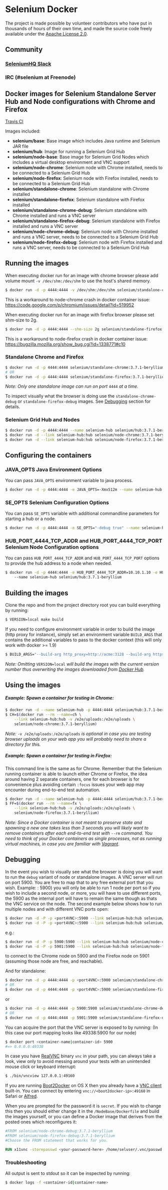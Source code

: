 # Selenium Docker

The project is made possible by volunteer contributors who have put in thousands of hours of their own time, and made the source code freely available under the [Apache License 2.0](https://github.com/SeleniumHQ/docker-selenium/blob/master/LICENSE.md).

## Community

### [SeleniumHQ Slack](https://seleniumhq.herokuapp.com/)

### IRC (&#35;selenium at Freenode)

## Docker images for Selenium Standalone Server Hub and Node configurations with Chrome and Firefox
[Travis CI](https://travis-ci.org/SeleniumHQ/docker-selenium)

Images included:
- __selenium/base__: Base image which includes Java runtime and Selenium JAR file
- __selenium/hub__: Image for running a Selenium Grid Hub
- __selenium/node-base__: Base image for Selenium Grid Nodes which includes a virtual desktop environment and VNC support
- __selenium/node-chrome__: Selenium node with Chrome installed, needs to be connected to a Selenium Grid Hub
- __selenium/node-firefox__: Selenium node with Firefox installed, needs to be connected to a Selenium Grid Hub
- __selenium/standalone-chrome__: Selenium standalone with Chrome installed
- __selenium/standalone-firefox__: Selenium standalone with Firefox installed
- __selenium/standalone-chrome-debug__: Selenium standalone with Chrome installed and runs a VNC server
- __selenium/standalone-firefox-debug__: Selenium standalone with Firefox installed and runs a VNC server
- __selenium/node-chrome-debug__: Selenium node with Chrome installed and runs a VNC server, needs to be connected to a Selenium Grid Hub
- __selenium/node-firefox-debug__: Selenium node with Firefox installed and runs a VNC server, needs to be connected to a Selenium Grid Hub

## 

## Running the images

When executing docker run for an image with chrome browser please add volume mount `-v /dev/shm:/dev/shm` to use the host's shared memory.

``` bash
$ docker run -d -p 4444:4444 -v /dev/shm:/dev/shm selenium/standalone-chrome:3.7.1-beryllium
```

This is a workaround to node-chrome crash in docker container issue: https://code.google.com/p/chromium/issues/detail?id=519952

When executing docker run for an image with firefox browser please set shm-size to 2g.

``` bash
$ docker run -d -p 4444:4444 --shm-size 2g selenium/standalone-firefox:3.7.1-beryllium
```

This is a workaround to node-firefox crash in docker container issue: https://bugzilla.mozilla.org/show_bug.cgi?id=1338771#c10


### Standalone Chrome and Firefox

``` bash
$ docker run -d -p 4444:4444 selenium/standalone-chrome:3.7.1-beryllium
# OR
$ docker run -d -p 4444:4444 selenium/standalone-firefox:3.7.1-beryllium
```

_Note: Only one standalone image can run on port_ `4444` _at a time._

To inspect visually what the browser is doing use the `standalone-chrome-debug` or `standalone-firefox-debug` images. See [Debugging](#debugging) section for details.

### Selenium Grid Hub and Nodes

``` bash
$ docker run -d -p 4444:4444 --name selenium-hub selenium/hub:3.7.1-beryllium
$ docker run -d --link selenium-hub:hub selenium/node-chrome:3.7.1-beryllium
$ docker run -d --link selenium-hub:hub selenium/node-firefox:3.7.1-beryllium
```

## Configuring the containers

### JAVA_OPTS Java Environment Options

You can pass `JAVA_OPTS` environment variable to java process.

``` bash
$ docker run -d -p 4444:4444 -e JAVA_OPTS=-Xmx512m --name selenium-hub selenium/hub:3.7.1-beryllium
```

### SE_OPTS Selenium Configuration Options

You can pass `SE_OPTS` variable with additional commandline parameters for starting a hub or a node.

``` bash
$ docker run -d -p 4444:4444 -e SE_OPTS="-debug true" --name selenium-hub selenium/hub:3.7.1-beryllium
```

### HUB_PORT_4444_TCP_ADDR and HUB_PORT_4444_TCP_PORT Selenium Node Configuration options

You can pass `HUB_PORT_4444_TCP_ADDR` and `HUB_PORT_4444_TCP_PORT` options to provide the hub address to a node when needed.

``` bash
$ docker run -d -p 4444:4444 -e HUB_PORT_4444_TCP_ADDR=10.10.1.10 -e HUB_PORT_4444_TCP_PORT=4444 \ 
    --name selenium-hub selenium/hub:3.7.1-beryllium
```

## Building the images

Clone the repo and from the project directory root you can build everything by running:

``` bash
$ VERSION=local make build
```

If you need to configure environment variable in order to build the image (http proxy for instance), simply set an environment variable `BUILD_ARGS` that contains the additional variables to pass to the docker context (this will only work with docker >= 1.9)

``` bash
$ BUILD_ARGS="--build-arg http_proxy=http://acme:3128 --build-arg https_proxy=http://acme:3128" make build
```

_Note: Omitting_ `VERSION=local` _will build the images with the current version number thus overwriting the images downloaded from [Docker Hub](https://hub.docker.com/r/selenium/)._

## Using the images

##### Example: Spawn a container for testing in Chrome:

``` bash
$ docker run -d --name selenium-hub -p 4444:4444 selenium/hub:3.7.1-beryllium
$ CH=$(docker run --rm --name=ch \
    --link selenium-hub:hub -v /e2e/uploads:/e2e/uploads \
    selenium/node-chrome:3.7.1-beryllium)
```

_Note:_ `-v /e2e/uploads:/e2e/uploads` _is optional in case you are testing browser uploads on your web app you will probably need to share a directory for this._

##### Example: Spawn a container for testing in Firefox:

This command line is the same as for Chrome. Remember that the Selenium running container is able to launch either Chrome or Firefox, the idea around having 2 separate containers, one for each browser is for convenience plus avoiding certain `:focus` issues your web app may encounter during end-to-end test automation.

``` bash
$ docker run -d --name selenium-hub -p 4444:4444 selenium/hub:3.7.1-beryllium
$ FF=$(docker run --rm --name=fx \
    --link selenium-hub:hub -v /e2e/uploads:/e2e/uploads \
    selenium/node-firefox:3.7.1-beryllium)
```

_Note: Since a Docker container is not meant to preserve state and spawning a new one takes less than 3 seconds you will likely want to remove containers after each end-to-end test with_ `--rm` _command. You need to think of your Docker containers as single processes, not as running virtual machines, in case you are familiar with [Vagrant](https://www.vagrantup.com/)._

## Debugging

In the event you wish to visually see what the browser is doing you will want to run the `debug` variant of node or standalone images. A VNC server will run on port 5900. You are free to map that to any free external port that you wish.  Example: <port4VNC>: 5900) you will only be able to run 1 node per port so if you wish to include a second node, or more, you will have to use different ports, the 5900 as the internal port will have to remain the same though as thats the VNC service on the node. The second example below shows how to run multiple nodes and with different VNC ports open:
``` bash
$ docker run -d -P -p <port4VNC>:5900 --link selenium-hub:hub selenium/node-chrome-debug:3.7.1-beryllium
$ docker run -d -P -p <port4VNC>:5900 --link selenium-hub:hub selenium/node-firefox-debug:3.7.1-beryllium
```
e.g.:
``` bash
$ docker run -d -P -p 5900:5900 --link selenium-hub:hub selenium/node-chrome-debug:3.7.1-beryllium
$ docker run -d -P -p 5901:5900 --link selenium-hub:hub selenium/node-firefox-debug:3.7.1-beryllium
```

to connect to the Chrome node on 5900 and the Firefox node on 5901 (assuming those node are free, and reachable).

And for standalone:
``` bash
$ docker run -d -p 4444:4444 -p <port4VNC>:5900 selenium/standalone-chrome-debug:3.7.1-beryllium
# OR
$ docker run -d -p 4444:4444 -p <port4VNC>:5900 selenium/standalone-firefox-debug:3.7.1-beryllium
```
or
``` bash
$ docker run -d -p 4444:4444 -p 5900:5900 selenium/standalone-chrome-debug:3.7.1-beryllium
# OR
$ docker run -d -p 4444:4444 -p 5901:5900 selenium/standalone-firefox-debug:3.7.1-beryllium
```

You can acquire the port that the VNC server is exposed to by running:
(In this case our port mapping looks like 49338:5900 for our node)
``` bash
$ docker port <container-name|container-id> 5900
#=> 0.0.0.0:49338
```

In case you have [RealVNC](https://www.realvnc.com/) binary `vnc` in your path, you can always take a look, view only to avoid messing around your tests with an unintended mouse click or keyboard interrupt:
``` bash
$ ./bin/vncview 127.0.0.1:49160
```

If you are running [Boot2Docker](https://docs.docker.com/installation/mac/) on OS X then you already have a [VNC client](http://www.davidtheexpert.com/post.php?id=5) built-in. You can connect by entering `vnc://<boot2docker-ip>:49160` in Safari or [Alfred](http://www.alfredapp.com/).

When you are prompted for the password it is `secret`. If you wish to change this then you should either change it in the `/NodeBase/Dockerfile` and build the images yourself, or you can define a Docker image that derives from the posted ones which reconfigures it:
``` dockerfile
#FROM selenium/node-chrome-debug:3.7.1-beryllium
#FROM selenium/node-firefox-debug:3.7.1-beryllium
#Choose the FROM statement that works for you.

RUN x11vnc -storepasswd <your-password-here> /home/seluser/.vnc/passwd
```

### Troubleshooting

All output is sent to stdout so it can be inspected by running:
``` bash
$ docker logs -f <container-id|container-name>
```
